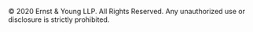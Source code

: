 © 2020 Ernst & Young LLP. All Rights Reserved. Any unauthorized use or disclosure is strictly prohibited.